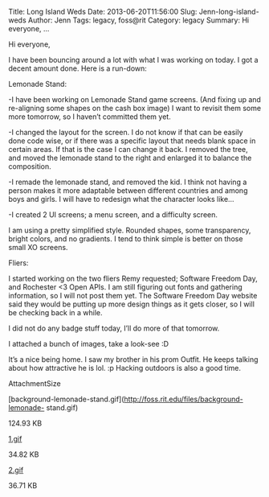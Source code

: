 Title: Long Island Weds
Date: 2013-06-20T11:56:00
Slug: Jenn-long-island-weds
Author: Jenn
Tags: legacy, foss@rit
Category: legacy
Summary: Hi everyone, ... 

Hi everyone,

I have been bouncing around a lot with what I was working on today. I got a
decent amount done. Here is a run-down:

Lemonade Stand:

-I have been working on Lemonade Stand game screens. (And fixing up and re-aligning some shapes on the cash box image) I want to revisit them some more tomorrow, so I haven’t committed them yet.

-I changed the layout for the screen. I do not know if that can be easily done code wise, or if there was a specific layout that needs blank space in certain areas. If that is the case I can change it back. I removed the tree, and moved the lemonade stand to the right and enlarged it to balance the composition.

-I remade the lemonade stand, and removed the kid. I think not having a person makes it more adaptable between different countries and among boys and girls. I will have to redesign what the character looks like…

-I created 2 UI screens; a menu screen, and a difficulty screen. 

I am using a pretty simplified style. Rounded shapes, some transparency,
bright colors, and no gradients. I tend to think simple is better on those
small XO screens.

Fliers:

I started working on the two fliers Remy requested; Software Freedom Day, and
Rochester <3 Open APIs. I am still figuring out fonts and gathering
information, so I will not post them yet. The Software Freedom Day website
said they would be putting up more design things as it gets closer, so I will
be checking back in a while.

I did not do any badge stuff today, I’ll do more of that tomorrow.

I attached a bunch of images, take a look-see :D

It’s a nice being home. I saw my brother in his prom Outfit. He keeps talking
about how attractive he is lol. :p Hacking outdoors is also a good time.

AttachmentSize

[background-lemonade-stand.gif](http://foss.rit.edu/files/background-lemonade-
stand.gif)

124.93 KB

[1.gif](http://foss.rit.edu/files/1.gif)

34.82 KB

[2.gif](http://foss.rit.edu/files/2.gif)

36.71 KB


